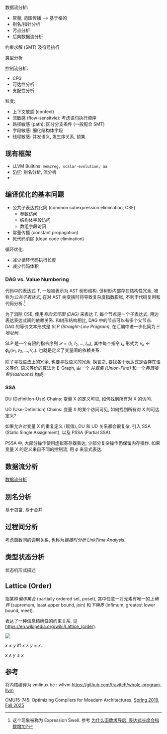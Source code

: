 数据流分析: 
- 常量, 范围传播 --> 基于格的
- 别名/指针分析
- 污点分析
- 后向数据流分析

约束求解 (SMT) 及符号执行

类型分析

控制流分析:
- CFG 
- 可达性分析
- 支配性分析

粒度:
- 上下文敏感 (context)
- 流敏感 (flow-sensitvie): 考虑语句执行顺序
- 路径敏感 (path): 区分分支条件 (一般配合 SMT)
- 字段敏感: 细化结构体字段
- 线程敏感: 并发语义, 发生序关系, 锁集

## 现有框架

- LLVM Builtins: `mem2reg, scalar-evolution, aa`
- [SVF](https://svf-tools.github.io/SVF/): 别名分析, 流分析
- 

## 编译优化的基本问题

- 公共子表达式化简 (common subexpression elimination, CSE)
	- 参数访问
	- 结构体字段访问
	- 数组字段访问
- 常量传播 (constant propagation)
- 死代码消除 (dead code elimination)

循环优化:
- 减少循环代码执行长度
- 减少代码体积

### DAG vs. Value Numbering

代码中的表达式 $T$, 一般被表示为 AST 树形结构. 但树形内部存在结构性冗余, 被称为*公共子表达式*, 在对 AST 树变换时将导致复杂度指数膨胀, 不利于代码复用和代码分析.[^1]

为了消除 CSE, 使用*有向无环图 (DAG)* 来表达 $T$. 每个节点是一个子表达式, 用边表达表达式间的依赖关系. 和树形结构相比, DAG 中的节点可以有多个父节点. DAG 的等价文本形式是 *SLP (Straight-Line Program)*, 在汇编中进一步化简为*三地址码*.

SLP 是一个有限的指令序列 $\mathcal{P}=(I_{1},I_{2},\dots,I_{m})$, 其中每个指令 $I_{k}$ 形式为 $v_{k}\leftarrow \phi_{k}(v_{1},v_{2},\dots,v_{n})$. 也就是定义了变量间的依赖关系. 

除了寻找语法上的冗余, 也要寻找语义的冗余. 换言之, 要找各个表达式是否存在语义等价. 语义等价的算法为 E-Graph, 由一个 *并查集 (Union-Find)* 和一个*典范哈希(Hashcons)* 构成.


### SSA 

DU (Definition-Use) Chains: 变量 X 的定义可见, 如何找到所有对 X 的访问.

UD (Use-Definition) Chains: 变量 X 的某个访问可见, 如何找到所有对 X 的可达定义?

如果允许对变量 X 的重复定义 (赋值), DU 和 UD 关系都会很复杂. 引入 SSA (Static Single Assignment), 以及 PSSA (Partial SSA). 

PSSA 中, 大部分操作使用虚拟寄存器表达, 少部分复杂操作仍保留内存操作. 如果变量 X 的定义来自不同的控制流, 用 $\phi$ 来显式表达. 

## 数据流分析

[数据流分析](../../软件分析/数据流分析.md)

## 别名分析

基于包含, 基于合并

## 过程间分析

考虑函数间的调用关系, 也称为*链接时分析 LinkTime Analysis*. 

## 类型状态分析

状态机形式描述

## Lattice (Order)

指某种*偏序集合* (partially ordered set, poset), 其中任意一对元素有唯一的*上确界* (supremum, least upper bound, join) 和*下确界* (infimum, greatest lower bound, meet). 

表达了一种信息精确性的约束关系, 见 https://en.wikipedia.org/wiki/Lattice_(order).

![](../../../attach/Snipaste_2025-09-18_14-18-49.png)

$x\leq y$ iff $x\wedge y =x$. 

$x\wedge y\leq x$


## 参考

将内核编译为 vmlinux.bc : wllvm https://github.com/travitch/whole-program-llvm

CMU15-745. Optimizing Compilers for Moedern Architectures, [Spring 2019](https://www.cs.cmu.edu/afs/cs/academic/class/15745-s19/www/), [Fall 2025](https://www.cs.cmu.edu/~15745/www/)

[^1]: 这个现象被称为 Expression Swell. 参考 [为什么函数求导后, 表达式长度会指数增加?](https://www.zhihu.com/question/609058716/answer/1954152484693058426)